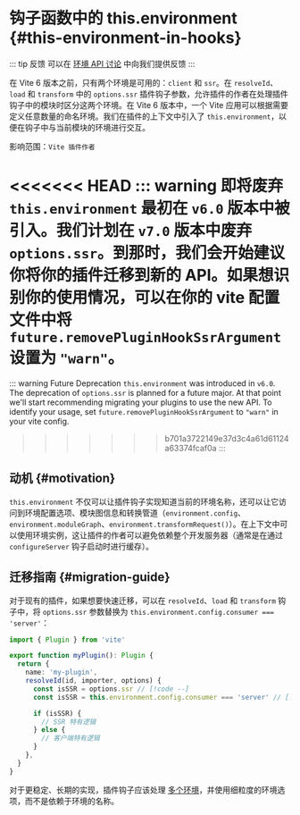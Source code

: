 # 钩子函数中的 this.environment {#this-environment-in-hooks}

::: tip 反馈
可以在 [环境 API 讨论](https://github.com/vitejs/vite/discussions/16358) 中向我们提供反馈
:::

在 Vite 6 版本之前，只有两个环境是可用的：`client` 和 `ssr`。在 `resolveId`、`load` 和 `transform` 中的 `options.ssr` 插件钩子参数，允许插件的作者在处理插件钩子中的模块时区分这两个环境。在 Vite 6 版本中，一个 Vite 应用可以根据需要定义任意数量的命名环境。我们在插件的上下文中引入了 `this.environment`，以便在钩子中与当前模块的环境进行交互。

影响范围：`Vite 插件作者`

<<<<<<< HEAD
::: warning 即将废弃
`this.environment` 最初在 `v6.0` 版本中被引入。我们计划在 `v7.0` 版本中废弃 `options.ssr`。到那时，我们会开始建议你将你的插件迁移到新的 API。如果想识别你的使用情况，可以在你的 vite 配置文件中将 `future.removePluginHookSsrArgument` 设置为 `"warn"`。
=======
::: warning Future Deprecation
`this.environment` was introduced in `v6.0`. The deprecation of `options.ssr` is planned for a future major. At that point we'll start recommending migrating your plugins to use the new API. To identify your usage, set `future.removePluginHookSsrArgument` to `"warn"` in your vite config.
>>>>>>> b701a3722149e37d3c4a61d61124a63374fcaf0a
:::

## 动机 {#motivation}

`this.environment` 不仅可以让插件钩子实现知道当前的环境名称，还可以让它访问到环境配置选项、模块图信息和转换管道（`environment.config`、`environment.moduleGraph`、`environment.transformRequest()`）。在上下文中可以使用环境实例，这让插件的作者可以避免依赖整个开发服务器（通常是在通过 `configureServer` 钩子启动时进行缓存）。

## 迁移指南 {#migration-guide}

对于现有的插件，如果想要快速迁移，可以在 `resolveId`、`load` 和 `transform` 钩子中，将 `options.ssr` 参数替换为 `this.environment.config.consumer === 'server'`：

```ts
import { Plugin } from 'vite'

export function myPlugin(): Plugin {
  return {
    name: 'my-plugin',
    resolveId(id, importer, options) {
      const isSSR = options.ssr // [!code --]
      const isSSR = this.environment.config.consumer === 'server' // [!code ++]

      if (isSSR) {
        // SSR 特有逻辑
      } else {
        // 客户端特有逻辑
      }
    },
  }
}
```

对于更稳定、长期的实现，插件钩子应该处理 [多个环境](/guide/api-environment.html#accessing-the-current-environment-in-hooks)，并使用细粒度的环境选项，而不是依赖于环境的名称。
